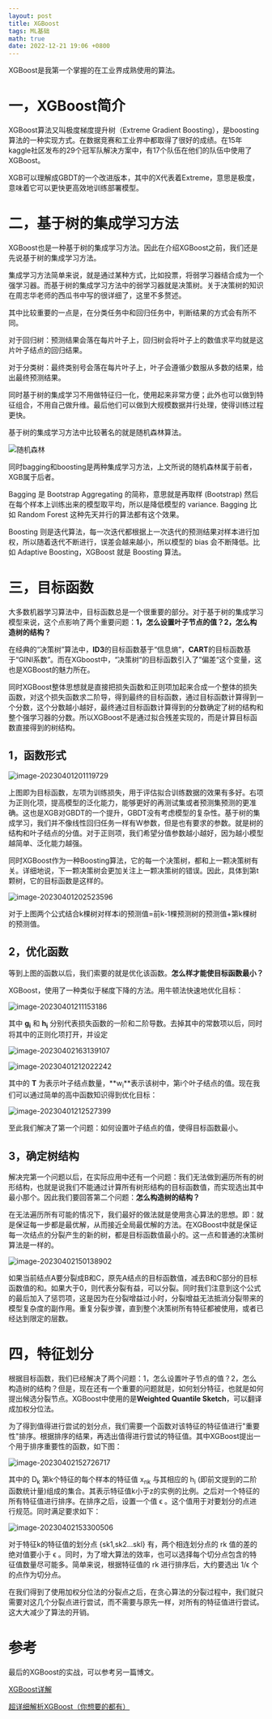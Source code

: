 ```yaml
---
layout: post
title: XGBoost
tags: ML基础
math: true
date: 2022-12-21 19:06 +0800
---
```


XGBoost是我第一个掌握的在工业界成熟使用的算法。

# 一，XGBoost简介

XGBoost算法又叫极度梯度提升树（Extreme Gradient Boosting），是boosting算法的一种实现方式。在数据竞赛和工业界中都取得了很好的成绩。在15年kaggle社区发布的29个冠军队解决方案中，有17个队伍在他们的队伍中使用了XGBoost。

XGB可以理解成GBDT的一个改进版本，其中的X代表着Extreme，意思是极度，意味着它可以更快更高效地训练部署模型。

# 二，基于树的集成学习方法

XGBoost也是一种基于树的集成学习方法。因此在介绍XGBoost之前，我们还是先说基于树的集成学习方法。

集成学习方法简单来说，就是通过某种方式，比如投票，将弱学习器结合成为一个强学习器。而基于树的集成学习方法中的弱学习器就是决策树。关于决策树的知识在周志华老师的西瓜书中写的很详细了，这里不多赘述。

其中比较重要的一点是，在分类任务中和回归任务中，判断结果的方式会有所不同。

对于回归树：预测结果会落在每片叶子上，回归树会将叶子上的数值求平均就是这片叶子结点的回归结果。

对于分类树：最终类别号会落在每片叶子上，叶子会遵循少数服从多数的结果，给出最终预测结果。

同时基于树的集成学习不用做特征归一化，使用起来非常方便；此外也可以做到特征组合，不用自己做升维。最后他们可以做到大规模数据并行处理，使得训练过程更快。

基于树的集成学习方法中比较著名的就是随机森林算法。

![随机森林](https://github.com/xiejingcheng/xiejingcheng.github.io/raw/main/_posts\img\resize,m_lfit,w_536,limit_1.jpeg)

同时bagging和boosting是两种集成学习方法，上文所说的随机森林属于前者，XGB属于后者。

Bagging 是 Bootstrap Aggregating 的简称，意思就是再取样 (Bootstrap) 然后在每个样本上训练出来的模型取平均，所以是降低模型的 variance. Bagging 比如 Random Forest 这种先天并行的算法都有这个效果。

Boosting 则是迭代算法，每一次迭代都根据上一次迭代的预测结果对样本进行加权，所以随着迭代不断进行，误差会越来越小，所以模型的 bias 会不断降低。比如 Adaptive Boosting，XGBoost 就是 Boosting 算法。

# 三，目标函数

大多数机器学习算法中，目标函数总是一个很重要的部分。对于基于树的集成学习模型来说，这个点影响了两个重要问题：**1，怎么设置叶子节点的值？2，怎么构造树的结构？**

在经典的“决策树”算法中，**ID3**的目标函数基于“信息熵”，**CART**的目标函数基于“GINI系数”。而在XGboost中，“决策树“的目标函数引入了”偏差“这个变量，这也是XGBoost的魅力所在。

同时XGBoost整体思想就是直接把损失函数和正则项加起来合成一个整体的损失函数，对这个损失函数求二阶导，得到最终的目标函数，通过目标函数计算得到一个分数，这个分数越小越好，最终通过目标函数计算得到的分数确定了树的结构和整个强学习器的分数。所以XGBoost不是通过拟合残差实现的，而是计算目标函数直接得到的树结构。

## 1，函数形式

![image-20230401201119729](https://github.com/xiejingcheng/xiejingcheng.github.io/raw/main/_posts\img\image-20230401201119729.png)

上图即为目标函数，左项为训练损失，用于评估拟合训练数据的效果有多好。右项为正则化项，提高模型的泛化能力，能够更好的再测试集或者预测集预测的更准确。这也是XGB对GBDT的一个提升，GBDT没有考虑模型的复杂性。基于树的集成学习，我们并不像线性回归任务一样有W参数，但是也有要求的参数。就是树的结构和叶子结点的分值。对于正则项，我们希望分值参数越小越好，因为越小模型越简单、泛化能力越强。

同时XGBoost作为一种Boosting算法，它的每一个决策树，都和上一颗决策树有关。详细地说，下一颗决策树会更加关注上一颗决策树的错误。因此，具体到第t颗树，它的目标函数是这样的。

![image-20230401202523596](https://github.com/xiejingcheng/xiejingcheng.github.io/raw/main/_posts\img\image-20230401202523596.png)

对于上图两个公式结合k棵树对样本i的预测值=前k-1棵预测树的预测值+第k棵树的预测值。

## 2，优化函数

等到上图的函数以后，我们索要的就是优化该函数。**怎么样才能使目标函数最小？**

XGBoost，使用了一种类似于梯度下降的方法。用牛顿法快速地优化目标：

![image-20230401211153186](https://github.com/xiejingcheng/xiejingcheng.github.io/raw/main/_posts\img\image-20230401211153186.png)

其中 **g<sub>i</sub>** 和 **h<sub>i</sub>** 分别代表损失函数的一阶和二阶导数。去掉其中的常数项以后，同时将其中的正则化项打开，并设定

![image-20230402163139107](https://github.com/xiejingcheng/xiejingcheng.github.io/raw/main/_posts\img\image-20230402163139107.png)

![image-20230401212022242](https://github.com/xiejingcheng/xiejingcheng.github.io/raw/main/_posts\img\image-20230401212022242.png)

其中的 **T** 为表示叶子结点数量，**w<sub>i</sub>**表示该树中，第i个叶子结点的值。现在我们可以通过简单的高中函数知识得到优化目标：

![image-20230401212527399](https://github.com/xiejingcheng/xiejingcheng.github.io/raw/main/_posts\img\image-20230401212527399.png)

至此我们解决了第一个问题：如何设置叶子结点的值，使得目标函数最小。

## 3，确定树结构

解决完第一个问题以后，在实际应用中还有一个问题：我们无法做到遍历所有的树形结构，也就是说我们不能通过计算所有树形结构的目标函数值，而实现选出其中最小那个。因此我们要回答第二个问题：**怎么构造树的结构？**

在无法遍历所有可能的情况下，我们最好的做法就是使用贪心算法的思想。即：就是保证每一步都是最优解，从而接近全局最优解的方法。在XGBoost中就是保证每一次结点的分裂产生的新的树，都是目标函数值最小的。这一点和普通的决策树算法是一样的。

![image-20230402150138902](https://github.com/xiejingcheng/xiejingcheng.github.io/raw/main/_posts\img\image-20230402150138902.png)

如果当前结点A要分裂成B和C，原先A结点的目标函数值，减去B和C部分的目标函数值的和。如果大于0，则代表分裂有益，可以分裂。同时我们注意到这个公式的最后加入了惩罚项，这是因为在分裂增益过小时，分裂增益无法抵消分裂带来的模型复杂度的副作用。重复分裂步骤，直到整个决策树所有特征都被使用，或者已经达到限定的层数。

# 四，特征划分

根据目标函数，我们已经解决了两个问题：1，怎么设置叶子节点的值？2，怎么构造树的结构？但是，现在还有一个重要的问题就是，如何划分特征，也就是如何提出候选分裂节点。XGBoost中使用的是**Weighted Quantile Sketch**，可以翻译成加权分位法。

为了得到值得进行尝试的划分点，我们需要一个函数对该特征的特征值进行"重要性"排序。根据排序的结果，再选出值得进行尝试的特征值。其中XGBoost提出一个用于排序重要性的函数，如下图：

![image-20230402152726717](https://github.com/xiejingcheng/xiejingcheng.github.io/raw/main/_posts\img\image-20230402152726717.png)

其中的 D<sub>k</sub> 第k个特征的每个样本的特征值 x<sub>nk</sub> 与其相应的 h<sub>i</sub> (即前文提到的二阶函数统计量)组成的集合。其表示特征值k小于z的实例的比例。之后对一个特征的所有特征值进行排序。在排序之后，设置一个值 ϵ 。这个值用于对要划分的点进行规范。同时满足要求如下：

![image-20230402153300506](https://github.com/xiejingcheng/xiejingcheng.github.io/raw/main/_posts\img\image-20230402153300506.png)

对于特征k的特征值的划分点 {sk1,sk2...skl} 有，两个相连划分点的 rk 值的差的绝对值要小于 ϵ 。同时，为了增大算法的效率，也可以选择每个切分点包含的特征值数量尽可能多。简单来说，根据特征值的 rk 进行排序后，大约要选出 1/ϵ 个的点作为切分点。

在我们得到了使用加权分位法的分裂点之后，在贪心算法的分裂过程中，我们就只需要对这几个分裂点进行尝试，而不需要与原先一样，对所有的特征值进行尝试。这大大减少了算法的开销。



# 参考

最后的XGBoost的实战，可以参考另一篇博文。



[XGBoost详解](https://www.jianshu.com/p/f9a0e56ad6b4)

[超详细解析XGBoost（你想要的都有）](https://zhuanlan.zhihu.com/p/562983875)